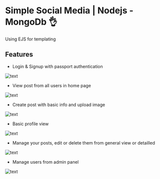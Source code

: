 # Simple Social Media | Nodejs - MongoDb  👌

Using EJS for templating
## Features

- Login & Signup with passport authentication

![text](readmeImgs/1.png)

- View post from all users in home page

![text](readmeImgs/home.png)

- Create post with basic info and upload image

![text](readmeImgs/crear.png)

- Basic profile view

![text](readmeImgs/profile.png)

- Manage your posts, edit or delete them from general view or detailled 

![text](readmeImgs/posts.png)

 - Manage users from admin panel

![text](readmeImgs/admin.png)